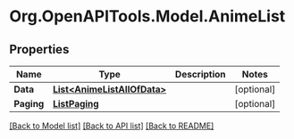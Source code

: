 # Org.OpenAPITools.Model.AnimeList

## Properties

Name | Type | Description | Notes
------------ | ------------- | ------------- | -------------
**Data** | [**List&lt;AnimeListAllOfData&gt;**](AnimeListAllOfData.md) |  | [optional] 
**Paging** | [**ListPaging**](ListPaging.md) |  | [optional] 

[[Back to Model list]](../README.md#documentation-for-models) [[Back to API list]](../README.md#documentation-for-api-endpoints) [[Back to README]](../README.md)

